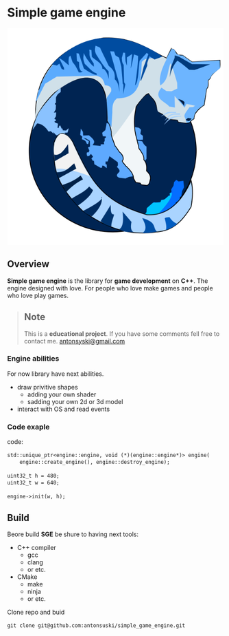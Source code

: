 # Simple game engine

![Cat](./res/images//Icecat1-300x300.svg)

## Overview

**Simple game engine** is the library for **game development** on **C++**. The engine designed with love. For people who love make games and people who love play games.

> ## Note
> This is a **educational project**. If you have some comments fell free to contact me.
> antonsyski@gmail.com

### Engine abilities

For now library have next abilities.
- draw privitive shapes
    - adding your own shader
    - sadding your own 2d or 3d model
- interact with OS and read events


### Code exaple

code:

    std::unique_ptr<engine::engine, void (*)(engine::engine*)> engine(
        engine::create_engine(), engine::destroy_engine);

    uint32_t h = 480;
    uint32_t w = 640;

    engine->init(w, h);

## Build

Beore build **SGE**  be shure to having next tools:
- C++ compiler
    - gcc
    - clang
    - or etc. 
- CMake
    - make
    - ninja
    - or etc.

Clone repo and buid

    git clone git@github.com:antonsuski/simple_game_engine.git

